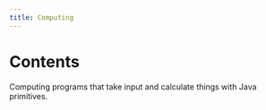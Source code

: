 ```yaml
---
title: Computing
---
```


# Contents

Computing programs that take input and calculate things with Java primitives.
